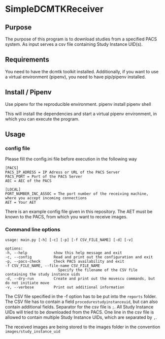 # SimpleDCMTKReceiver

## Purpose

The purpose of this program is to download studies from a specified PACS system. As input serves a csv file containing Study Instance UID(s).

## Requirements

You need to have the dcmtk toolkit installed. Additionally, if you want to use a  virtual environment (pipenv), you need to have pip/pipenv installed.

## Install / Pipenv

Use pipenv for the reproducible environment.
    pipenv install
    pipenv shell

This will install the dependencies and start a virtual pipenv environment, in which you can execute the program.


## Usage

### config file
Please fill the config.ini file before execution in the following way

    [PACS]
    PACS_IP_ADRESS = IP Adress or URL of the PACS Server
    PACS_PORT = Port of the PACS Server
    AEC = AEC of the PACS

    [LOCAL]
    PORT_NUMBER_INC_ASSOC = The port number of the receiving machine, where you accept incoming connections
    AET = Your AET

There is an example config file given in this repository.
The AET must be known to the PACS, from which you want to receive images.

### Command line options
    usage: main.py [-h] [-c] [-p] [-f CSV_FILE_NAME] [-d] [-v]

    options:
    -h, --help            show this help message and exit
    -c, --config          Read and print out the configuration and exit
    -p, --pacs-check      Check PACS availability and exit
    -f CSV_FILE_NAME, --file-name CSV_FILE_NAME
                            Specify the filename of the CSV file containing the study instance uids
    -d, --dry-run         Create and print out the movescu commands, but do not initiate move
    -v, --verbose         Print out additional information

The CSV file specified in the -f option has to be put into the `reports` folder. The CSV file has to contain a field `procedurestudyinstanceuid`, but can also contain additional fields. Separator for the csv file is `;`. All Study Instance UIDs will tried to be downloaded from the PACS.
One line in the csv file is allowed to contain multiple Study Instance UIDs, which are separated by `,`.

The received images are being stored to the images folder in the convention `images/study_instance_uid`
